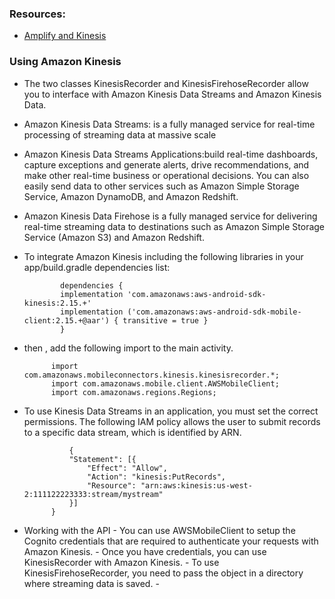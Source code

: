 ### Resources: 
- [Amplify and Kinesis](https://docs.amplify.aws/sdk/analytics/kinesis/q/platform/android/#working-with-the-api)


### Using Amazon Kinesis

- The two classes KinesisRecorder and KinesisFirehoseRecorder allow you to interface with Amazon Kinesis Data Streams and Amazon Kinesis Data. 
- Amazon Kinesis Data Streams:  is a fully managed service for real-time processing of streaming data at massive scale
- Amazon Kinesis Data Streams Applications:build real-time dashboards, capture exceptions and generate alerts, drive recommendations, and make other real-time business or operational decisions. You can also easily send data to other services such as Amazon Simple Storage Service, Amazon DynamoDB, and Amazon Redshift.
- Amazon Kinesis Data Firehose is a fully managed service for delivering real-time streaming data to destinations such as Amazon Simple Storage Service (Amazon S3) and Amazon Redshift.
- To integrate  Amazon Kinesis including the following libraries in your app/build.gradle dependencies list:
 

              dependencies {
              implementation 'com.amazonaws:aws-android-sdk-kinesis:2.15.+'
              implementation ('com.amazonaws:aws-android-sdk-mobile-client:2.15.+@aar') { transitive = true }
              }

- then , add the following import to the main activity. 


            import com.amazonaws.mobileconnectors.kinesis.kinesisrecorder.*;
            import com.amazonaws.mobile.client.AWSMobileClient;
            import com.amazonaws.regions.Regions;
- To use Kinesis Data Streams in an application, you must set the correct permissions. The following IAM policy allows the user to submit records to a specific data stream, which is identified by ARN.


                {
                "Statement": [{
                    "Effect": "Allow",
                    "Action": "kinesis:PutRecords",
                    "Resource": "arn:aws:kinesis:us-west-2:111122223333:stream/mystream"
                }]
            }
- Working with the API
        - You can use AWSMobileClient to setup the Cognito credentials that are required to authenticate your requests with Amazon Kinesis.
        - Once you have credentials, you can use KinesisRecorder with Amazon Kinesis.
        - To use KinesisFirehoseRecorder, you need to pass the object in a directory where streaming data is saved. 
        - 